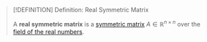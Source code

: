 >[!DEFINITION] Definition: Real Symmetric Matrix
>
>A **real symmetric matrix** is a [symmetric matrix](../../Square%20Matrices/Symmetric%20Matrices/Symmetric%20Matrix.md) $A \in \mathbb{R}^{n \times n}$ over the [field of the real numbers](../../../../Fields/The%20Real%20Numbers/index.md).
>